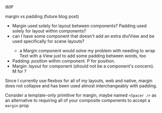 _WIP_

margin vs padding (future blog post)
- Margin used solely for layout between components? Padding used solely for layout within components?
- can I have some <Margin /> component that doesn't add an extra div/View and be used specifically for scene layouts?
  - a Margin component would solve my problem with needing to wrap Text with a View just to add some padding between words, too
- Padding: _position_ within component. P for position.
- Margin: _layout_ for component (should not be a component's concern). M for ?

Since I currently use flexbox for all of my layouts, web and native, margin does not collapse and has been used almost interchangeably with padding.

Consider a template-only primitive for margin, maybe named `<Spacer />` as an alternative to requiring all of your composite components to accept a `margin` prop
